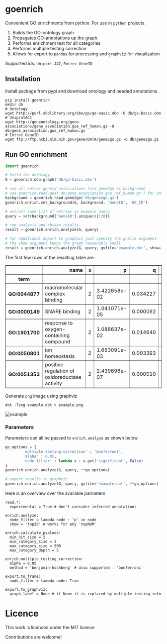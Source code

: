 # goenrich
Convenient GO enrichments from python. For use in `python` projects.

1. Builds the GO-ontology graph
2. Propagates GO-annotations up the graph
3. Performs enrichment test for all categories
4. Performs multiple testing correction
5. Allows for export to `pandas` for processing and `graphviz` for visualization

Supported ids: `Uniport ACC`, `Entrez GeneID`

## Installation

Install package from pypi and download ontology
and needed annotations.

```shell
pip install goenrich
mkdir db
# Ontology
wget http://purl.obolibrary.org/obo/go/go-basic.obo -O db/go-basic.obo
# UniprotACC
wget http://geneontology.org/gene-associations/gene_association.goa_ref_human.gz -O db/gene_association.goa_ref_human.gz
# Entrez GeneID
wget ftp://ftp.ncbi.nlm.nih.gov/gene/DATA/gene2go.gz -O db/gene2go.gz
```

## Run GO enrichment

```python
import goenrich

# build the ontology
G = goenrich.obo.graph('db/go-basic.obo')

# use all entrez geneid associations form gene2go as background
# use goenrich.read.goa('db/gene_association.goa_ref_human.gz') for uniprot
background = goenrich.read.gene2go('db/gene2go.gz')
goenrich.enrich.set_background(G, background, 'GeneID', 'GO_ID')

# extract some list of entries as example query
query = set(background['GeneID'].unique()[:20])

# run analysis and obtain results
result = goenrich.enrich.analyze(G, query)

# for additional export to graphviz just specify the gvfile argument
# the show argument keeps the graph reasonably small
result = goenrich.enrich.analyze(G, query, gvfile='example.dot', show='top20')
```
The first few rows of the resulting table are:

<table border="1" class="dataframe">
  <thead>
    <tr style="text-align: right;">
      <th></th>
      <th>name</th>
      <th>x</th>
      <th>p</th>
      <th>q</th>
      <th>namespace</th>
    </tr>
    <tr>
      <th>term</th>
      <th></th>
      <th></th>
      <th></th>
      <th></th>
      <th></th>
    </tr>
  </thead>
  <tbody>
    <tr>
      <th>GO:0044877</th>
      <td>macromolecular complex binding</td>
      <td>2</td>
      <td>3.422658e-02</td>
      <td>0.034227</td>
      <td>molecular_function</td>
    </tr>
    <tr>
      <th>GO:0000149</th>
      <td>SNARE binding</td>
      <td>2</td>
      <td>1.041071e-05</td>
      <td>0.000092</td>
      <td>molecular_function</td>
    </tr>
    <tr>
      <th>GO:1901700</th>
      <td>response to oxygen-containing compound</td>
      <td>2</td>
      <td>1.088637e-02</td>
      <td>0.014640</td>
      <td>biological_process</td>
    </tr>
    <tr>
      <th>GO:0050801</th>
      <td>ion homeostasis</td>
      <td>2</td>
      <td>1.653091e-03</td>
      <td>0.003393</td>
      <td>biological_process</td>
    </tr>
    <tr>
      <th>GO:0051353</th>
      <td>positive regulation of oxidoreductase activity</td>
      <td>2</td>
      <td>2.439696e-07</td>
      <td>0.000010</td>
      <td>biological_process</td>
    </tr>
  </tbody>
</table>

Generate `png` image using graphviz

```shell
dot -Tpng example.dot > example.png
```

![example](https://cloud.githubusercontent.com/assets/2606663/8212312/a851ba68-1523-11e5-9a6b-d4eaf25fb676.png)

### Parameters

Parameters can all be passed to `enrich.analyze` as shown below
```python
go_options = {
        'multiple-testing-correction' : 'bonferroni',
        'alpha' : 0.05,
        'node_filter' : lambda x : x.get('significant', False)
}
goenrich.enrich.analyze(G, query, **go_options)

# export results to graphviz
goenrich.enrich.analyze(G, query, gvfile='example.dot', **go_options)
```

Here is an overview over the available parmeters
```
read.*:
  experimental = True # don't consider inferred annotations

enrich.analyze:
  node_filter = lambda node : 'p' in node
  show = 'top20' # works for any 'topNUM'

enrich.calculate_pvalues:
  min_hit_size = 2
  min_category_size = 3
  max_category_size = 500
  max_category_depth = 5

enrich.multiple_testing_correction:
  alpha = 0.05
  method = 'benjamin-hochberg' # also supported : 'bonferroni'

export.to_frame:
  node_filter = lambda node: True

export.to_graphviz:
  graph_label = None # if None it is replaced by multiple testing info
```

# Licence

This work is licenced under the MIT licence

Contributions are welcome!

